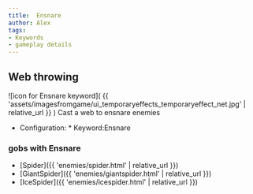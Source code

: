 ```yaml
---
title:  Ensnare
author: Alex
tags:
- Keywords
- gameplay details
---                               
```






## Web throwing
![icon for Ensnare keyword]( {{ 'assets/imagesfromgame/ui_temporaryeffects_temporaryeffect_net.jpg' | relative_url }} )
Cast a web to ensnare enemies
* Configuration: * Keyword:Ensnare
### gobs with Ensnare
- [Spider]({{ 'enemies/spider.html' | relative_url }})
- [GiantSpider]({{ 'enemies/giantspider.html' | relative_url }})
- [IceSpider]({{ 'enemies/icespider.html' | relative_url }})


